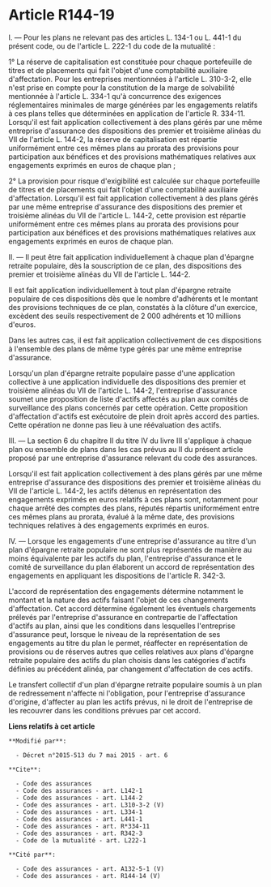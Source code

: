 # Article R144-19

I. ― Pour les plans ne relevant pas des articles L. 134-1 ou L. 441-1 du présent code, ou de l'article L. 222-1 du code de la
mutualité : 

1° La réserve de capitalisation est constituée pour chaque portefeuille de titres et de placements qui fait l'objet d'une
comptabilité auxiliaire d'affectation. Pour les entreprises mentionnées à l'article L. 310-3-2, elle n'est prise en compte
pour la constitution de la marge de solvabilité mentionnée à l'article L. 334-1 qu'à concurrence des exigences réglementaires
minimales de marge générées par les engagements relatifs à ces plans telles que déterminées en application de l'article R.
334-11. Lorsqu'il est fait application collectivement à des plans gérés par une même entreprise d'assurance des dispositions
des premier et troisième alinéas du VII de l'article L. 144-2, la réserve de capitalisation est répartie uniformément entre
ces mêmes plans au prorata des provisions pour participation aux bénéfices et des provisions mathématiques relatives aux
engagements exprimés en euros de chaque plan ; 

2° La provision pour risque d'exigibilité est calculée sur chaque portefeuille de titres et de placements qui fait l'objet
d'une comptabilité auxiliaire d'affectation. Lorsqu'il est fait application collectivement à des plans gérés par une même
entreprise d'assurance des dispositions des premier et troisième alinéas du VII de l'article L. 144-2, cette provision est
répartie uniformément entre ces mêmes plans au prorata des provisions pour participation aux bénéfices et des provisions
mathématiques relatives aux engagements exprimés en euros de chaque plan. 

II. ― Il peut être fait application individuellement à chaque plan d'épargne retraite populaire, dès la souscription de ce
plan, des dispositions des premier et troisième alinéas du VII de l'article L. 144-2. 

Il est fait application individuellement à tout plan d'épargne retraite populaire de ces dispositions dès que le nombre
d'adhérents et le montant des provisions techniques de ce plan, constatés à la clôture d'un exercice, excèdent des seuils
respectivement de 2 000 adhérents et 10 millions d'euros. 

Dans les autres cas, il est fait application collectivement de ces dispositions à l'ensemble des plans de même type gérés par
une même entreprise d'assurance. 

Lorsqu'un plan d'épargne retraite populaire passe d'une application collective à une application individuelle des
dispositions des premier et troisième alinéas du VII de l'article L. 144-2, l'entreprise d'assurance soumet une proposition
de liste d'actifs affectés au plan aux comités de surveillance des plans concernés par cette opération. Cette proposition
d'affectation d'actifs est exécutoire de plein droit après accord des parties. Cette opération ne donne pas lieu à une
réévaluation des actifs. 

III. ― La section 6 du chapitre II du titre IV du livre III s'applique à chaque plan ou ensemble de plans dans les cas prévus
au II du présent article proposé par une entreprise d'assurance relevant du code des assurances. 

Lorsqu'il est fait application collectivement à des plans gérés par une même entreprise d'assurance des dispositions des
premier et troisième alinéas du VII de l'article L. 144-2, les actifs détenus en représentation des engagements exprimés en
euros relatifs à ces plans sont, notamment pour chaque arrêté des comptes des plans, réputés répartis uniformément entre ces
mêmes plans au prorata, évalué à la même date, des provisions techniques relatives à des engagements exprimés en euros. 

IV. ― Lorsque les engagements d'une entreprise d'assurance au titre d'un plan d'épargne retraite populaire ne sont plus
représentés de manière au moins équivalente par les actifs du plan, l'entreprise d'assurance et le comité de surveillance du
plan élaborent un accord de représentation des engagements en appliquant les dispositions de l'article R. 342-3. 

L'accord de représentation des engagements détermine notamment le montant et la nature des actifs faisant l'objet de ces
changements d'affectation. Cet accord détermine également les éventuels chargements prélevés par l'entreprise d'assurance en
contrepartie de l'affectation d'actifs au plan, ainsi que les conditions dans lesquelles l'entreprise d'assurance peut,
lorsque le niveau de la représentation de ses engagements au titre du plan le permet, réaffecter en représentation de
provisions ou de réserves autres que celles relatives aux plans d'épargne retraite populaire des actifs du plan choisis dans
les catégories d'actifs définies au précédent alinéa, par changement d'affectation de ces actifs. 

Le transfert collectif d'un plan d'épargne retraite populaire soumis à un plan de redressement n'affecte ni l'obligation,
pour l'entreprise d'assurance d'origine, d'affecter au plan les actifs prévus, ni le droit de l'entreprise de les recouvrer
dans les conditions prévues par cet accord.

**Liens relatifs à cet article**

	**Modifié par**:

	  - Décret n°2015-513 du 7 mai 2015 - art. 6

	**Cite**:

	  - Code des assurances
	  - Code des assurances - art. L142-1
	  - Code des assurances - art. L144-2
	  - Code des assurances - art. L310-3-2 (V)
	  - Code des assurances - art. L334-1
	  - Code des assurances - art. L441-1
	  - Code des assurances - art. R*334-11
	  - Code des assurances - art. R342-3
	  - Code de la mutualité - art. L222-1

	**Cité par**:

	  - Code des assurances - art. A132-5-1 (V)
	  - Code des assurances - art. R144-14 (V)
